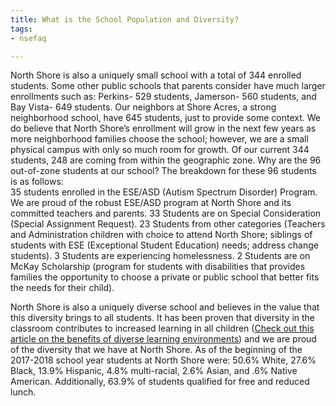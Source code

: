 ```yaml
---
title: What is the School Population and Diversity?
tags:
- nsefaq

---
```

North Shore is also a uniquely small school with a total of 344 enrolled students. Some other public schools that parents consider have much larger enrollments such as: Perkins- 529 students, Jamerson- 560 students, and Bay Vista- 649 students.  Our neighbors at Shore Acres, a strong neighborhood school, have 645 students, just to provide some context. We do believe that North Shore’s enrollment will grow in the next few years as more neighborhood families choose the school; however, we are a small physical campus with only so much room for growth. Of our current 344 students, 248 are coming from within the geographic zone. Why are the 96 out-of-zone students at our school? The breakdown for these 96 students is as follows:  
35 students enrolled in the ESE/ASD (Autism Spectrum Disorder) Program. We are proud of the robust ESE/ASD program at North Shore and its committed teachers and parents.
33 Students are on Special Consideration (Special Assignment Request).
23 Students from other categories (Teachers and Administration children with choice to attend North Shore; siblings of students with ESE (Exceptional Student Education) needs; address change students).
3 Students are experiencing homelessness.
2 Students are on McKay Scholarship (program for students with disabilities that provides families the opportunity to choose a private or public school that better fits the needs for their child).

North Shore is also a uniquely diverse school and believes in the value that this diversity brings to all students.  It has been proven that diversity in the classroom contributes to increased learning in all children ([Check out this article on the benefits of diverse learning environments](https://tcf.org/content/report/how-racially-diverse-schools-and-classrooms-can-benefit-all-students)) and we are proud of the diversity that we have at North Shore.  As of the beginning of the 2017-2018 school year students at North Shore were: 50.6% White, 27.6% Black, 13.9% Hispanic, 4.8% multi-racial, 2.6% Asian, and .6% Native American.  Additionally, 63.9% of students qualified for free and reduced lunch.